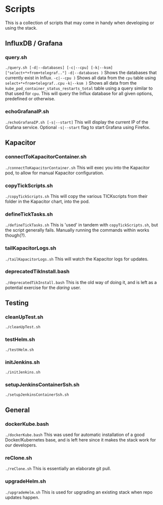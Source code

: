 # Scripts

This is a collection of scripts that may come in handy when developing or using the stack.

## InfluxDB / Grafana
### query.sh
`./query.sh [-d|--databases] [-c|--cpu] [-k|--ksm] ["select+*+from+telegraf.."]`
`-d|--databases )` Shows the databases that currently exist in Influx.
`-c|--cpu )` Shows all data from the `cpu` table using `select+*+from+telegraf..cpu`
`-k|--ksm )` Shows all data from the `kube_pod_container_status_restarts_total` table using a query similar to that used for `cpu`.
This will query the Influx database for all given options, predefined or otherwise.
### echoGrafanaIP.sh
`./echoGrafanaIP.sh [-s|--start]`
This will display the current IP of the Grafana service. Optional `-s|--start` flag to start Grafana using Firefox.

## Kapacitor
### connectToKapacitorContainer.sh
`./connectToKapacitorContainer.sh`
This will exec you into the Kapacitor pod, to allow for manual Kapacitor configuration.
### copyTickScripts.sh
`./copyTickScripts.sh`
This will copy the various TICKscripts from their folder in the Kapacitor chart, into the pod.
### defineTickTasks.sh
`./defineTickTasks.sh`
This is 'used' in tandem with `copyTickScripts.sh`, but the script generally fails. Manually running the commands within works though(?).
### tailKapacitorLogs.sh
`./tailKapacitorLogs.sh`
This will watch the Kapacitor logs for updates.
### deprecatedTikInstall.bash
`./deprecatedTikInstall.bash`
This is the old way of doing it, and is left as a potential exercise for the *daring* user.

## Testing
### cleanUpTest.sh
`./cleanUpTest.sh`
### testHelm.sh
`./testHelm.sh`
### initJenkins.sh
`./initJenkins.sh`
### setupJenkinsContainerSsh.sh
`./setupJenkinsContainerSsh.sh`




## General
### dockerKube.bash
`./dockerKube.bash`
This was used for automatic installation of a good Docker/Kubernetes base, and is left here since it makes the stack work for *our* developers.
### reClone.sh
`./reClone.sh`
This is essentially an elaborate git pull.
### upgradeHelm.sh
`./upgradeHelm.sh`
This is used for upgrading an existing stack when repo updates happen.